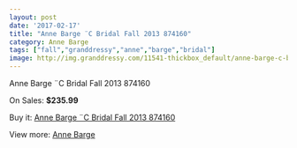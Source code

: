 ```yaml
---
layout: post
date: '2017-02-17'
title: "Anne Barge ¨C Bridal Fall 2013 874160"
category: Anne Barge
tags: ["fall","granddressy","anne","barge","bridal"]
image: http://img.granddressy.com/11541-thickbox_default/anne-barge-c-bridal-fall-2013-874160.jpg
---
```

Anne Barge ¨C Bridal Fall 2013 874160

On Sales: **$235.99**
<a href="https://www.granddressy.com/en/anne-barge/10636-anne-barge-c-bridal-fall-2013-874160.html"><amp-img layout="responsive" width="600" height="600" src="//img.granddressy.com/11541-thickbox_default/anne-barge-c-bridal-fall-2013-874160.jpg" alt="Anne Barge ¨C Bridal Fall 2013 874160 0" /></a>

Buy it: [Anne Barge ¨C Bridal Fall 2013 874160](https://www.granddressy.com/en/anne-barge/10636-anne-barge-c-bridal-fall-2013-874160.html "Anne Barge ¨C Bridal Fall 2013 874160")

View more: [Anne Barge](https://www.granddressy.com/en/55-anne-barge "Anne Barge")